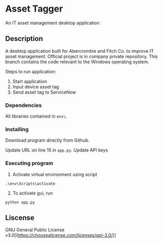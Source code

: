 # Asset Tagger

An IT asset management desktop application 

## Description

A desktop application built for Abercrombie and Fitch Co. to improve IT asset management. Official project is in company private repository. This branch contains the code relevant to the Windows operating system. 

Steps to run application: 
1. Start application
2. Input device asset tag
3. Send asset tag to ServiceNow

### Dependencies

All libraries contained in `env\`.

### Installing

Download program directly from Github.

Update URL on line 15 in `app.py`.
Update API keys

### Executing program

1.	Activate virtual environment using script 
```
.\env\Scripts\activate
```  
2.	To activate gui, run
```
python app.py 
```

## Liscense 

GNU General Public License v3.0[(https://choosealicense.com/licenses/gpl-3.0/)]

